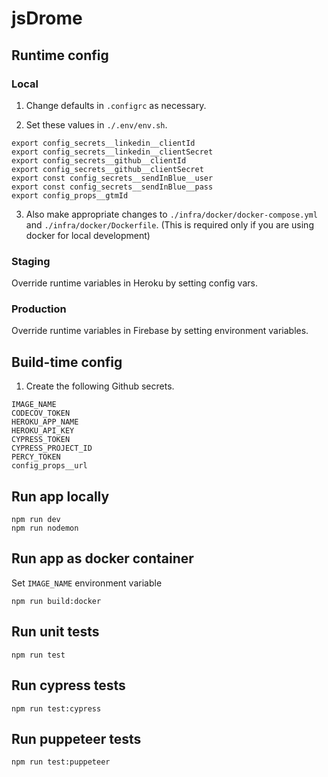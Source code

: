 # jsDrome

## Runtime config

### Local

1. Change defaults in `.configrc` as necessary.

2. Set these values in `./.env/env.sh`.

```shell
export config_secrets__linkedin__clientId
export config_secrets__linkedin__clientSecret
export config_secrets__github__clientId
export config_secrets__github__clientSecret
export const config_secrets__sendInBlue__user
export const config_secrets__sendInBlue__pass
export config_props__gtmId
```

3. Also make appropriate changes to `./infra/docker/docker-compose.yml` and `./infra/docker/Dockerfile`. (This is required only if you are using docker for local development)

### Staging

Override runtime variables in Heroku by setting config vars.

### Production

Override runtime variables in Firebase by setting environment variables.

## Build-time config

1. Create the following Github secrets.

```
IMAGE_NAME
CODECOV_TOKEN
HEROKU_APP_NAME
HEROKU_API_KEY
CYPRESS_TOKEN
CYPRESS_PROJECT_ID
PERCY_TOKEN
config_props__url
```

## Run app locally

```shell
npm run dev
npm run nodemon
```

## Run app as docker container

Set `IMAGE_NAME` environment variable

```shell
npm run build:docker
```

## Run unit tests

```shell
npm run test
```

## Run cypress tests

```shell
npm run test:cypress
```

## Run puppeteer tests

```shell
npm run test:puppeteer
```
